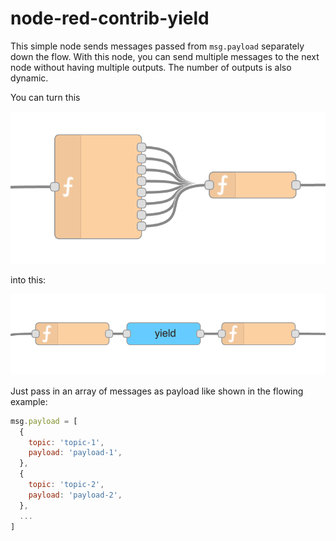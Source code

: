 # node-red-contrib-yield

This simple node sends messages passed from `msg.payload` separately down the flow. With this node, you can send multiple messages to the next node without having multiple outputs. The number of outputs is also dynamic.

You can turn this

![before](pic/before.png)

into this:

![before](pic/after.png)

Just pass in an array of messages as payload like shown in the flowing example:

```js
msg.payload = [
  {
    topic: 'topic-1',
    payload: 'payload-1',
  },
  {
    topic: 'topic-2',
    payload: 'payload-2',
  },
  ...
]
```

